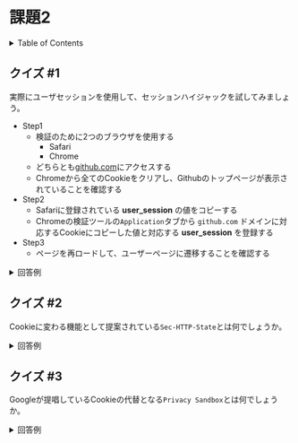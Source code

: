 # 課題2

<!-- START doctoc generated TOC please keep comment here to allow auto update -->
<!-- DON'T EDIT THIS SECTION, INSTEAD RE-RUN doctoc TO UPDATE -->
<details>
<summary>Table of Contents</summary>

- [クイズ &#035;1](#%E3%82%AF%E3%82%A4%E3%82%BA-1)
- [クイズ &#035;2](#%E3%82%AF%E3%82%A4%E3%82%BA-2)
- [クイズ &#035;3](#%E3%82%AF%E3%82%A4%E3%82%BA-3)

</details>
<!-- END doctoc generated TOC please keep comment here to allow auto update -->

## クイズ #1

実際にユーザセッションを使用して、セッションハイジャックを試してみましょう。

- Step1
  - 検証のために2つのブラウザを使用する
    - Safari
    - Chrome
  - どちらとも[github.com](https://github.com)にアクセスする
  - Chromeから全てのCookieをクリアし、Githubのトップページが表示されていることを確認する
- Step2
  - Safariに登録されている **user_session** の値をコピーする
  - Chromeの検証ツールの`Application`タブから `github.com` ドメインに対応するCookieにコピーした値と対応する **user_session** を登録する
- Step3
  - ページを再ロードして、ユーザーページに遷移することを確認する

<details>
<summary>回答例</summary>

- Step1
  ![](./assets/Step1.png)
- Step2
  ![](./assets/Step2.png)
- Step3
  ![](./assets/Step3.png)

</details>

## クイズ #2

Cookieに変わる機能として提案されている`Sec-HTTP-State`とは何でしょうか。

<details>
<summary>回答例</summary>

- Cookieの問題としては以下が挙げられる
  - Cookieへのアクセス
    - 現状では`document.cookie`を使用することで、デフォルトでCookieにアクセス可能
    - Cookieへの操作を防ぐためのA`HttpOnly`属性の導入率は8.31%（2018年8月時点）
  - Cookieの非セキュアなサイトへの送信
    - Cookieは`http://`などの非セキュアなサイトへデフォルトでCookieを送信する
    - 非セキュアなサイトにCookieを送信しないための`Secure`属性の導入率は7.85%（2018年8月時点）
- `Sec-HTTP-State`ヘッダ
  - 特徴はクライアント側から状態を管理するためのトークンを発行する点である
  - セキュアなオリジンにアクセスした際に、`256bit`のトークンを`Sec-HTTP-State`ヘッダに付与する
  - JavaScriptからこのトークンを操作することはできない
  - ブラウザは1つのオリジンに対して1つのトークンを発行できる
  - 非セキュアなサイトへのトークンは発行されない
  - `same-site`へのリクエストにのみ送信される
  - デフォルトではトークンの有効期限は1時間である
    - サーバ側やクライアント側からこの設定は変更可能
- デフォルトの挙動を変更することが可能
  - 例: 送信される境界を変更する
  
    ```js
    Sec-HTTP-State-Options: ..., delivery=cross-site, ...
    or
    Sec-HTTP-State-Options: ..., delivery=same-origin, ...
    ```
    
  - 例: 有効期限を変更する
  
    ```js
    Sec-HTTP-State-Options: ..., max-age=3600, ...
    
    Sec-HTTP-State-Options: ..., max-age=0, ...
    ```
    
    なおブラウザは状態変更を検知して、すぐさま反映することが可能
    
    ```js
    let resetChannel = new BroadcastChannel('http-state-reset'));
    resetChannel.onmessage = e => { /* Do exciting cleanup here. */ };
    ```

> 各属性値の導入率などはどうやって調べることができるのか?

参考資料

- [IFTF Draft](https://tools.ietf.org/html/draft-west-http-state-tokens-00)
- [Explainer: Tightening HTTP State Management](https://mikewest.github.io/http-state-tokens/)
- [https://github.com/mikewest/http-state-tokens](https://github.com/mikewest/http-state-tokens)
- [Cookieにかわる Sec-HTTP-State ヘッダの提案](https://asnokaze.hatenablog.com/entry/2018/08/15/023431)

</details>

## クイズ #3

Googleが提唱しているCookieの代替となる`Privacy Sandbox`とは何でしょうか。

<details>
<summary>回答例</summary>

- 背景
  - サードパーティクッキーは、Web上でユーザに対して最適な広告を表示したりするために使用されている
  - しかし、近年の個人情報保護への関心の高まりにより、その使用を各社で廃止するような取り組みが進められている。
- Privacy Sandbox
  - クッキーを削除することでプライバシーを保護することは可能ではあるが、広告の収入は減少してしまう
  - Googleはこの課題を解決するために、サードパーティクッキーの代替案となる「**Privacy Sandbox**」を提案している
  - 個人が特定されないようにユーザー情報を収集し、広告主がユーザーに対して広告を提供できる情報を提供する
  - 2年以外に廃止されるサードパーティクッキーに合わせて提案されている

参考資料

- [Building a more private web](https://www.blog.google/products/chrome/building-a-more-private-web/)
- [【解説】「サードパーティークッキーとマーケティングの 現在とこれから」クッキーの基本を理解して、未来を読み解く](https://media.kaizenplatform.com/n/n13f0904db164)
- [Privacy Sandboxはなにを語るのか](https://tech.plaid.co.jp/what-does-the-privacy-sandbox-tell-us/)

</details>

